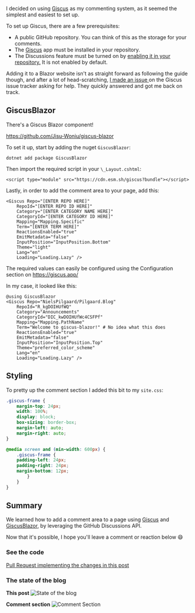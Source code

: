 ﻿I decided on using <a href="https://giscus.app/" target="_blank">Giscus</a> as my commenting system, as it seemed the simplest and easiest to set up.

To set up Giscus, there are a few prerequisites:

- A public GitHub repository. You can think of this as the storage for your comments.
- The [Giscus](https://github.com/apps/giscus) app must be installed in your repository.
- The Discussions feature must be turned on by <a href="https://docs.github.com/en/github/administering-a-repository/managing-repository-settings/enabling-or-disabling-github-discussions-for-a-repository" target="_blank">
  enabling it in your repository.</a> It is not enabled by default.

Adding it to a Blazor website isn't as straight forward as following the guide though,
and after a lot of head-scratching,
<a href="https://github.com/giscus/giscus/issues/740" target="_blank">
I made an issue
</a>
on the Giscus issue tracker asking for help. They quickly answered and got me back on track.

## GiscusBlazor

There's a Giscus Blazor component!

<a href="https://github.com/Jisu-Woniu/giscus-blazor" target="_blank">
    https://github.com/Jisu-Woniu/giscus-blazor
</a>

To set it up, start by adding the nuget `GiscusBlazor`:

```shell
dotnet add package GiscusBlazor
```

Then import the required script in your `\_Layout.cshtml`:

```cshtml
<script type="module" src="https://cdn.esm.sh/giscus?bundle"></script>
```

Lastly, in order to add the comment area to your page, add this:

```cshtml
<Giscus Repo="[ENTER REPO HERE]"
    RepoId="[ENTER REPO ID HERE]"
    Category="[ENTER CATEGORY NAME HERE]"
    CategoryId="[ENTER CATEGORY ID HERE]"
    Mapping="Mapping.Specific"
    Term="[ENTER TERM HERE]"
    ReactionsEnabled="true"
    EmitMetadata="false"
    InputPosition="InputPosition.Bottom"
    Theme="light"
    Lang="en"
    Loading="Loading.Lazy" />
```

The required values can easily be configured using the Configuration section on
<a href="https://giscus.app/" target="_blank">
https://giscus.app/
</a>

In my case, it looked like this:

```cshtml
@using GiscusBlazor
<Giscus Repo="NielsPilgaard/Pilgaard.Blog"
    RepoId="R_kgDOIHUfWQ"
    Category="Announcements"
    CategoryId="DIC_kwDOIHUfWc4CSFPf"
    Mapping="Mapping.PathName"
    Term="Welcome to giscus-blazor!" # No idea what this does
    ReactionsEnabled="true"
    EmitMetadata="false"
    InputPosition="InputPosition.Top"
    Theme="preferred_color_scheme"
    Lang="en"
    Loading="Loading.Lazy" />
```

## Styling

To pretty up the comment section I added this bit to my `site.css`:

```css
.giscus-frame {
    margin-top: 24px;
    width: 100%;
    display: block;
    box-sizing: border-box;
    margin-left: auto;
    margin-right: auto;
}

@media screen and (min-width: 600px) {
    .giscus-frame {
    padding-left: 24px;
    padding-right: 24px;
    margin-bottom: 12px;
        }
    }
}
```

## Summary

We learned how to add a comment area to a page using
<a href="https://giscus.app/" target="_blank">Giscus</a>
and
<a href="https://github.com/Jisu-Woniu/giscus-blazor" target="_blank">GiscusBlazor</a>, by leveraging the GitHub Discussions API.

Now that it's possible, I hope you'll leave a comment or reaction below 😄

### See the code

[Pull Request implementing the changes in this post](https://github.com/NielsPilgaard/Pilgaard.Blog/pull/15)

### The state of the blog

**This post**
![State of the blog](https://user-images.githubusercontent.com/21295394/224504686-85114dcd-bd0b-4573-a647-fc18eafd45df.png)

**Comment section**
![Comment Section](https://user-images.githubusercontent.com/21295394/224504695-bc751901-74a6-4f3d-af08-e3ab75e42e8e.png)
